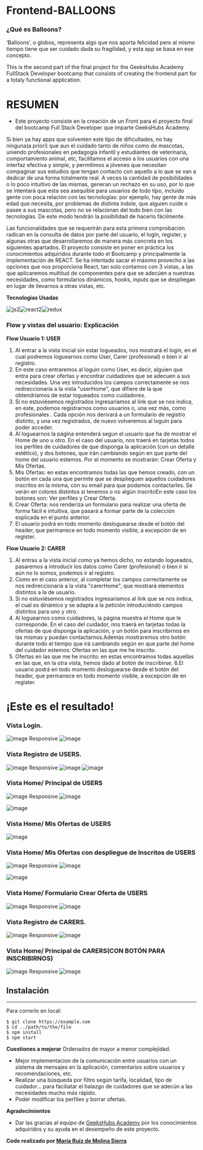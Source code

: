 
# Frontend-BALLOONS

### ¿Qué es Balloons?


‘Balloons’, o globos, representa algo que nos aporta felicidad pero al mismo tiempo tiene que ser cuidado dada su fragilidad, y esta app se basa en ese concepto.

 This is the second part of the final project for the GeeksHubs Academy FullStack Developer bootcamp that consists of creating the frontend part for a totaly functional application. 

# RESUMEN

- Este proyecto consiste en la creación de un Front para el proyecto final del bootcamp Full Stack Developer que imparte GeeksHubs Academy.

Si bien ya hay apps que solventen este tipo de dificultades, no hay ninguna(a priori) que aun el cuidado tanto de niños como de mascotas, uniendo profesionales en pedagogía infantil y estudiantes de veterinaria, comportamiento animal, etc, facilitamos el acceso a los usuarios con una interfaz efectiva y simple, y permitimos a jóvenes que necesitan compaginar sus estudios que tengan contacto con aquello a lo que se van a dedicar de una forma totalmente real.
A veces la cantidad de posibilidades o lo poco intuitivo de las mismas, generan un rechazo en su uso, por lo que se intentará que esta sea asequible para usuarios de todo tipo, incluido gente con poca relación con las tecnologías: por ejemplo, hay gente de más edad que necesita, por problemas de distinta índole, que alguien cuide o pasee a sus mascotas, pero no se relacionan del todo bien con las tecnologías. De este modo tendrán la posibilidad de hacerlo fácilmente.

Las funcionalidades que se requerirán para esta primera comprobación radican en la consulta de datos por parte del usuario, el login, register, 
y algunas otras que desarrollaremos de manera más concreta en los siguientes apartados.
El proyecto consiste en poner en práctica los conocimientos adquiridos durante todo el Bootcamp y principalmente la implementación 
de REACT.
Se ha intentado sacar el máximo provecho a las opciones que nos proporciona React, tan solo contamos con 3 vistas, a las que aplicaremos multitud de componentes para que se adecúen a nuestras necesidades, como formularios dinámicos, hooks, inputs que se despliegan en lugar de llevarnos a otras vistas, etc.

**Tecnologias Usadas**

![js2](https://user-images.githubusercontent.com/114490860/224815744-fae6f0fb-795c-4a0b-b7ed-4a7a2941bc3a.png)![react2](https://user-images.githubusercontent.com/114490860/224815806-d54163b1-b624-44fe-a05b-a57a3358b26b.png)![redux](https://user-images.githubusercontent.com/114490860/224816086-a19996cf-2d35-473f-954d-c892d779f46c.png)

### Flow y vistas del usuario: Explicación

**Flow Usuario 1: USER**

1. Al entrar a la vista inicial sin estar logueados, nos mostrará el login, en el cual podremos loguearnos como User, Carer (profesional) o bien ir al registro.
2. En este caso entraremos al loguin como User, es decir, alguien que entra para crear ofertas y encontrar cuidadores que se adecuen a sus necesidades. Una vez introducidos los campos correctamente se nos redireccionaria a la vista "userHome", que difiere de la que obtendríamos de estar logueados como cuidadores.
3. Si no estuviésemos registrados ingresaríamos al link que se nos indica, en este, podemos registrarnos como usuarios o, una vez más, como profesionales . Cada opción nos derivará a un formulario de registro distinto, y una vez registrados, de nuevo volveremos al loguin para poder acceder.
4. Al loguearnos la página entenderá segun el usuario que ha de mostrar el Home de uno u otro. En el caso del usuario, nos traerá en tarjetas todos los perfiles de cuidadores de que disponga la aplicación (con un detalle estético), y dos botones, que irán cambiando según en que parte del home del usuario estemos. Por el momento se mostrarán: Crear Oferta y Mis Ofertas.
5. Mis Ofertas: en estas encontramos todas las que hemos creado, con un botón en cada una que permite que se desplieguen aquellos cuidadores inscritos en la misma, con su email para que podamos contactarles. Se verán en colores distintos si tenemos o no algún inscritoEn este caso los botones son: Ver perfiles y Crear Oferta.
6. Crear Oferta: nos renderiza un formulario para realizar una oferta de forma fácil e intuitiva, que pasará a formar parte de la colección explicada en el punto anterior.
7. El usuario podrá en todo momento desloguearse desde el botón del header, que permanece en todo momento visible, a excepción de en register.

**Flow Usuario 2: CARER**

1. Al entras a la vista inicial como ya hemos dicho, no estando logueados, pasaremos a introducir los datos como Carer (profesional) o bien ir si aún no lo somos, podemos ir al registro.
2. Como en el caso anterior, al completar los campos correctamente se nos redireccionaria a la vista "carerHome", que mostrará elementos distintos a la de usuario.
3. Si no estuviésemos registrados ingresaríamos al link que se nos indica, el cual es dinámico y se adapta a la petición introduciéndo campos distintos para uno y otro.
4. Al loguearnos como cuidadores, la página muestra el Home que le corresponde. En el caso del cuidador, nos traerá en tarjetas todas la ofertas de que disponga la aplicación, y un botón para inscribirnos en las mismas y puedan contactarnos.Además mostraremos otro botón durante todo el tiempo que irá cambiando según en que parte del home del cuidador estemos: Ofertas en las que me he inscrito.
5. Ofertas en las que me he inscrito: en estas encontramos todas aquellas en las que, en la otra vista, hemos dado al botón de inscribirse.
6.El usuario podrá en todo momento desloguearse desde el botón del header, que permanece en todo momento visible, a excepción de en register.

# ¡Este es el resultado!

### Vista Login.
![image](https://github.com/MayRMS/project_balloons_front/blob/main/img/user_Login.png)
Responsive
![image](https://github.com/MayRMS/project_balloons_front/blob/main/img/login_Responsive.png)

### Vista Registro de USERS.
![image](https://github.com/MayRMS/project_balloons_front/blob/main/img/registerUser.png)
Responsive
![image](https://github.com/MayRMS/project_balloons_front/blob/main/img/register_Responsive.png)
![image](https://github.com/MayRMS/project_balloons_front/blob/main/img/registerUser_Responsive.png)


### Vista Home/ Principal de USERS
![image](https://github.com/MayRMS/project_balloons_front/blob/main/img/userOffers_allDetail_UserHome.png)
Responsive
![image](https://github.com/MayRMS/project_balloons_front/blob/main/img/allOffers_UserHomeResponsive.png)

![image](https://github.com/MayRMS/project_balloons_front/blob/main/img/offers_Detail.png)

### Vista Home/ Mis Ofertas de USERS
![image](https://github.com/MayRMS/project_balloons_front/blob/main/img/userOffers_UserHomeResponsive.png)

### Vista Home/ Mis Ofertas con despliegue de Inscritos de USERS
![image](https://github.com/MayRMS/project_balloons_front/blob/main/img/userOffers_regProfiles_UserHome.png)
Responsive
![image](https://github.com/MayRMS/project_balloons_front/blob/main/img/userOffers_regProfiles_UserHomeResponsive.png)

![image](https://github.com/MayRMS/project_balloons_front/blob/main/img/userOffers_showProfiles_UserHome.png)

### Vista Home/ Formulario Crear Oferta de USERS
![image](https://github.com/MayRMS/project_balloons_front/blob/main/img/createOffers_UserHome.png)
Responsive
![image](https://github.com/MayRMS/project_balloons_front/blob/main/img/createOffers_UserHomeResponsive.png)

### Vista Registro de CARERS.
![image](https://github.com/MayRMS/project_balloons_front/blob/main/img/registerCarer.png)
Responsive
![image](https://github.com/MayRMS/project_balloons_front/blob/main/img/registerCarer_Responsive.png)

### Vista Home/ Principal de CARERS(CON BOTÓN PARA INSCRIBIRNOS)
![image](https://github.com/MayRMS/project_balloons_front/blob/main/img/allOffers_carerHome.png)
Responsive
![image](https://github.com/MayRMS/project_balloons_front/blob/main/img/allOffers_carerHome_Responsive.png)



## Instalación
***
Para correrlo en local:
```
$ git clone https://example.com
$ cd ../path/to/the/file
$ npm install
$ npm start
```

**Cuestiones a mejorar**
Ordenados de mayor a menor complejidad.
- Mejor implementacion de la comunicación entre usuarios con un sistema de mensajes en la aplicación, comentarios sobre usuarios y recomendaciones, etc.
- Realizar una búsqueda por filtro según tarifa, localidad, tipo de cuidador... para faciliatar el halazgo de cuidadores que se adecún a las necesidades mucho más rápido.
- Poder modificar los perfiles y borrar ofertas.

**Agradecimientos**
- Dar las gracias al equipo de <a href="https://geekshubsacademy.com/">GeeksHubs Academy</a> por los conocimientos adquiridos y su ayuda en el desempeño de este proyecto.

**Code realizado por <a href="https://www.linkedin.com/in/maria-rms/">María Ruiz de Molina Sierra</a>**

